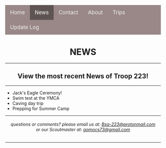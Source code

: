 <!-- V4.00-0/0 -->

<div class="topnav">
  <a href="https://troop223.github.io/">Home</a>
  <a class="active" href="https://troop223.github.io/NewsHub">News</a>
  <a href="https://troop223.github.io/#CONTACT">Contact</a>
  <a href="https://troop223.github.io/ABOUT">About</a>
  <a href="https://troop223.github.io/prev+futureTrips">Trips</a>
  <a href="https://troop223.github.io/UpdateLog">Update Log</a>
</div>
<h1>NEWS</h1>
  <hr>
<h2>View the most recent News of Troop 223!</h2>
  <hr>
  <div class="UlListLeft">
<ul>
<li>Jack's Eagle Ceremony!</li>
<li>Swim test at the YMCA</li>
<li>Caving day trip</li>
<li>Prepping for Summer Camp</li>
</ul>
  </div>
  <hr>
<h6>
questions or comments? please email us at: <a href="mailto:Bsa-223@protonmail.com">Bsa-223@protonmail.com </a> 
<br> or our Scoutmaster at: 
<a href="mailto:gomocs73@gmail.com">gomocs73@gmail.com</a>
</h6>
  <hr>

<style>

body{

text-align: center;

  
}

.UlListLeft{

text-align: left;
    
  }

  .topnav {
  overflow: hidden;
  /*turns the background color on News, Contact, and about a color*/
  background-color: #998887;
  
}

.topnav a {
  float: left;
  color: #f2f2f2;
  text-align: center;
  padding: 14px 16px;
  text-decoration: none;
  font-size: 17px;
}

.topnav a:hover {
/* changes what color the background, text color when you hover over it*/
  background-color: darkgrey;
  color: white;
}

.topnav a.active {
/*changes the color of the 'Home' background, text color, respectivly*/
  background-color: #5e5453;
  color: white;
}

</style>
